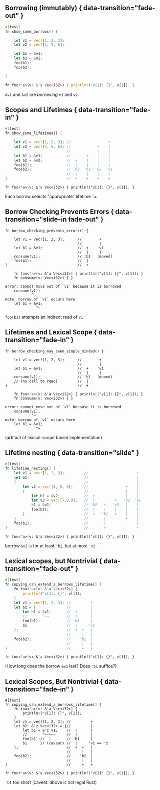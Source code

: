 ## Borrowing (immutably) { data-transition="fade-out" }

```rust
#[test]
fn show_some_borrows() {

    let v1 = vec![1, 2, 3];
    let v2 = vec![4, 5, 6];

    let b1 = &v1;
    let b2 = &v2;
    foo(b1);
    foo(b2);

}

fn foo<'a>(v: &'a Vec<i32>) { println!("v[1]: {}", v[1]); }
```

`&v1` and `&v2` are *borrowing* `v1` and `v2`.

## Scopes and Lifetimes { data-transition="fade-in" }

```rust
#[test]
fn show_some_lifetimes() {

    let v1 = vec![1, 2, 3]; //                 +
    let v2 = vec![4, 5, 6]; //            +    |
                            //            |    |
    let b1 = &v1;           //       +    |    |
    let b2 = &v2;           //  +    |    |    |
    foo(b1);                //  |    |    |    |  
    foo(b2);                // 'b2  'b1  'v2  'v1
                            //  |    |    |    | 
}                           //  +    +    +    +
```

``` {.rust}
fn foo<'a>(v: &'a Vec<i32>) { println!("v[1]: {}", v[1]); }
```

Each borrow selects "appropriate" lifetime `'a`.

## Borrow Checking Prevents Errors { data-transition="slide-in fade-out" }

``` {.rust .compile_error}
fn borrow_checking_prevents_errors() {

    let v1 = vec![1, 2, 3];      //        +
                                 //        |
    let b1 = &v1;                //  +    'v1
                                 //  |     |
    consume(v1);                 // 'b1   (moved)
    foo(b1);                     //  |
}                                //  +
```

```{.rust}
    fn foo<'a>(v: &'a Vec<i32>) { println!("v[1]: {}", v[1]); }
    fn consume(v: Vec<i32>) { }
```

``` {.fragment}
error: cannot move out of `v1` because it is borrowed
    consume(v1);
            ^~
note: borrow of `v1` occurs here
    let b1 = &v1;
              ^~
```

`foo(b1)` attempts an indirect read of `v1`

## Lifetimes and Lexical Scope { data-transition="fade-in" }

``` {.rust .compile_error}
fn borrow_checking_may_seem_simple_minded() {

    let v1 = vec![1, 2, 3];      //        +
                                 //        |
    let b1 = &v1;                //  +    'v1
                                 //  |     |
    consume(v1);                 // 'b1   (moved)
    // (no call to read)         //  |
}                                //  +
```

```{.rust}
    fn foo<'a>(v: &'a Vec<i32>) { println!("v[1]: {}", v[1]); }
    fn consume(v: Vec<i32>) { }
```

```
error: cannot move out of `v1` because it is borrowed
    consume(v1);
            ^~
note: borrow of `v1` occurs here
    let b1 = &v1;
              ^~
```

(artifact of lexical-scope based implementation)

## Lifetime nesting  { data-transition="slide" }

```rust
#[test]
fn lifetime_nesting() {
    let v1 = vec![1, 2, 3];         //                      +
    let b1;                         //                      |
    {                               //                      |
        let v2 = vec![4, 5, 6];     //                 +    |
        {                           //                 |    |
            let b2 = &v2;           //  +              |    |
            let v3 = vec![7,8,9];   //  |         +   'v2  'v1
            b1 = &v1;               // 'b2   +   'v3   |    |
            foo(b2);                //  |    |    |    |    |
        }                           //  +   'b1   +    |    |
    }                               //       |         +    |
    foo(b1);                        //       |              |
}                                   //       +              +
```

``` {.rust}
fn foo<'a>(v: &'a Vec<i32>) { println!("v[1]: {}", v[1]); }
```

borrow `&v2` is for at least `'b2`, but at most `'v2`

## Lexical scopes, but Nontrivial { data-transition="fade-out" }

```rust
#[test]
fn copying_can_extend_a_borrows_lifetime() {
    fn foo<'a>(v: &'a Vec<i32>) {
        println!("v[1]: {}", v[1]);
    }
    let v1 = vec![1, 2, 3]; //         +
    let b2 = {              //         |
        let b1 = &v1;       //  +      |
        //       ^~~        //  |      |
        foo(b1);            // 'b1     |
        b1                  //  |     'v1
    };                      //  +  +   |
                            //     |   |
    foo(b2);                //    'b2  |
                            //     |   |
}                           //     +   +
```

``` {.rust}
fn foo<'a>(v: &'a Vec<i32>) { println!("v[1]: {}", v[1]); }
```

(How long does the borrow `&v1` last? Does `'b1` suffice?)

## Lexical Scopes, But Nontrivial { data-transition="fade-in" }

``` {.rust}
#[test]
fn copying_can_extend_a_borrows_lifetime() {
    fn foo<'a>(v: &'a Vec<i32>) {
        println!("v[1]: {}", v[1]);
    }
    let v1 = vec![1, 2, 3]; //         +
    let b2: &'z Vec<i32> = {//         |
        let b1 = &'z v1;    //  +      |
        //       ^~~~~~     //  |      |
        foo(b1);//  |       // 'b1     |
        b1      // (caveat) //  |     'v1 == 'z
    };                      //  +  +   |
                            //     |   |
    foo(b2);                //    'b2  |
                            //     |   |
}                           //     +   +
```

``` {.rust}
fn foo<'a>(v: &'a Vec<i32>) { println!("v[1]: {}", v[1]); }
```

`'b1` too short (caveat: above is not legal Rust)
